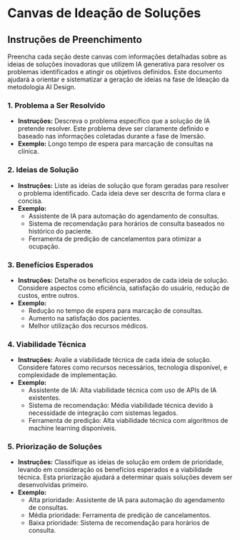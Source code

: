 # Canvas de Ideação de Soluções

## Instruções de Preenchimento

Preencha cada seção deste canvas com informações detalhadas sobre as ideias de soluções inovadoras que utilizem IA generativa para resolver os problemas identificados e atingir os objetivos definidos. Este documento ajudará a orientar e sistematizar a geração de ideias na fase de Ideação da metodologia AI Design.

### 1. Problema a Ser Resolvido

- **Instruções:** Descreva o problema específico que a solução de IA pretende resolver. Este problema deve ser claramente definido e baseado nas informações coletadas durante a fase de Imersão.
- **Exemplo:** Longo tempo de espera para marcação de consultas na clínica.

### 2. Ideias de Solução

- **Instruções:** Liste as ideias de solução que foram geradas para resolver o problema identificado. Cada ideia deve ser descrita de forma clara e concisa.
- **Exemplo:**
  - Assistente de IA para automação do agendamento de consultas.
  - Sistema de recomendação para horários de consulta baseados no histórico do paciente.
  - Ferramenta de predição de cancelamentos para otimizar a ocupação.

### 3. Benefícios Esperados

- **Instruções:** Detalhe os benefícios esperados de cada ideia de solução. Considere aspectos como eficiência, satisfação do usuário, redução de custos, entre outros.
- **Exemplo:**
  - Redução no tempo de espera para marcação de consultas.
  - Aumento na satisfação dos pacientes.
  - Melhor utilização dos recursos médicos.

### 4. Viabilidade Técnica

- **Instruções:** Avalie a viabilidade técnica de cada ideia de solução. Considere fatores como recursos necessários, tecnologia disponível, e complexidade de implementação.
- **Exemplo:**
  - Assistente de IA: Alta viabilidade técnica com uso de APIs de IA existentes.
  - Sistema de recomendação: Média viabilidade técnica devido à necessidade de integração com sistemas legados.
  - Ferramenta de predição: Alta viabilidade técnica com algoritmos de machine learning disponíveis.

### 5. Priorização de Soluções

- **Instruções:** Classifique as ideias de solução em ordem de prioridade, levando em consideração os benefícios esperados e a viabilidade técnica. Esta priorização ajudará a determinar quais soluções devem ser desenvolvidas primeiro.
- **Exemplo:**
  - Alta prioridade: Assistente de IA para automação do agendamento de consultas.
  - Média prioridade: Ferramenta de predição de cancelamentos.
  - Baixa prioridade: Sistema de recomendação para horários de consulta.
